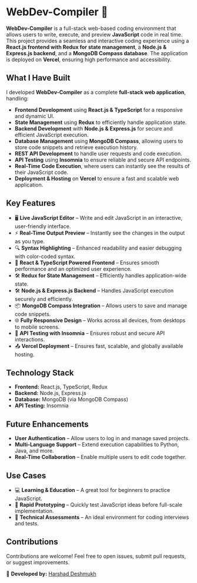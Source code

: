# WebDev-Compiler 🚀

**WebDev-Compiler** is a full-stack web-based coding environment that allows users to write, execute, and preview **JavaScript** code in real time. This project provides a seamless and interactive coding experience using a **React.js frontend with Redux for state management**, a **Node.js & Express.js backend**, and a **MongoDB Compass database**. The application is deployed on **Vercel**, ensuring high performance and accessibility.

## What I Have Built
I developed **WebDev-Compiler** as a complete **full-stack web application**, handling:

- **Frontend Development** using **React.js & TypeScript** for a responsive and dynamic UI.
- **State Management** using **Redux** to efficiently handle application state.
- **Backend Development** with **Node.js & Express.js** for secure and efficient JavaScript execution.
- **Database Management** using **MongoDB Compass**, allowing users to store code snippets and retrieve execution history.
- **REST API Development** to handle user requests and code execution.
- **API Testing** using **Insomnia** to ensure reliable and secure API endpoints.
- **Real-Time Code Execution**, where users can instantly see the results of their JavaScript code.
- **Deployment & Hosting** on **Vercel** to ensure a fast and scalable web application.

## Key Features
- 🖥️ **Live JavaScript Editor** – Write and edit JavaScript in an interactive, user-friendly interface.
- ⚡ **Real-Time Output Preview** – Instantly see the changes in the output as you type.
- 🔍 **Syntax Highlighting** – Enhanced readability and easier debugging with color-coded syntax.
- 🚀 **React & TypeScript Powered Frontend** – Ensures smooth performance and an optimized user experience.
- 🛠️ **Redux for State Management** – Efficiently handles application-wide state.
- 🛠️ **Node.js & Express.js Backend** – Handles JavaScript execution securely and efficiently.
- 📦 **MongoDB Compass Integration** – Allows users to save and manage code snippets.
- 🌐 **Fully Responsive Design** – Works across all devices, from desktops to mobile screens.
- 🔗 **API Testing with Insomnia** – Ensures robust and secure API interactions.
- 📤 **Vercel Deployment** – Ensures fast, scalable, and globally available hosting.

## Technology Stack
- **Frontend:** React.js, TypeScript, Redux
- **Backend:** Node.js, Express.js
- **Database:** MongoDB (via MongoDB Compass)
- **API Testing:** Insomnia


## Future Enhancements
- **User Authentication** – Allow users to log in and manage saved projects.
- **Multi-Language Support** – Extend execution capabilities to Python, Java, and more.
- **Real-Time Collaboration** – Enable multiple users to edit code together.

## Use Cases
- 💻 **Learning & Education** – A great tool for beginners to practice JavaScript.
- 🚀 **Rapid Prototyping** – Quickly test JavaScript ideas before full-scale implementation.
- 📝 **Technical Assessments** – An ideal environment for coding interviews and tests.

## Contributions
Contributions are welcome! Feel free to open issues, submit pull requests, or suggest improvements.

📌 **Developed by:** <a href="http://harshaadeshmukh.github.io/Portfolio/" target="_blank">Harshad Deshmukh</a>
